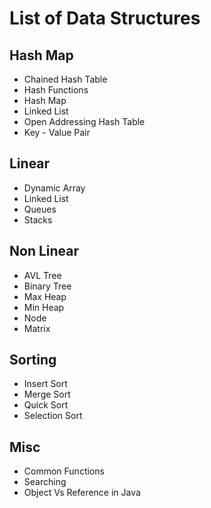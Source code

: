 # List of Data Structures

## Hash Map
  - Chained Hash Table
  - Hash Functions
  - Hash Map
  - Linked List
  - Open Addressing Hash Table
  - Key - Value Pair

## Linear
  - Dynamic Array
  - Linked List
  - Queues
  - Stacks

## Non Linear
  - AVL Tree
  - Binary Tree
  - Max Heap
  - Min Heap
  - Node
  - Matrix

## Sorting
  - Insert Sort
  - Merge Sort
  - Quick Sort
  - Selection Sort

## Misc
  - Common Functions
  - Searching
  - Object Vs Reference in Java

